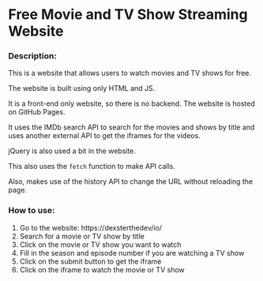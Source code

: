 # Free Movie and TV Show Streaming Website


### Description:
This is a website that allows users to watch movies and TV shows for free.   

The website is built using only HTML and JS.   

It is a front-end only website, so there is no backend. The website is hosted on GitHub Pages.   

It uses the IMDb search API to search for the movies and shows by title and uses another external API to get the iframes for the videos.

jQuery is also used a bit in the website.

This also uses the `fetch` function to make API calls.

Also, makes use of the history API to change the URL without reloading the page.

### How to use:
1. Go to the website: https://dexsterthedev/io/
2. Search for a movie or TV show by title
3. Click on the movie or TV show you want to watch
4. Fill in the season and episode number if you are watching a TV show
5. Click on the submit button to get the iframe
6. Click on the iframe to watch the movie or TV show
